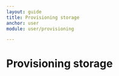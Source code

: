 ```yaml
---
layout: guide
title: Provisioning storage
anchor: user
module: user/provisioning

---
```


# Provisioning storage
